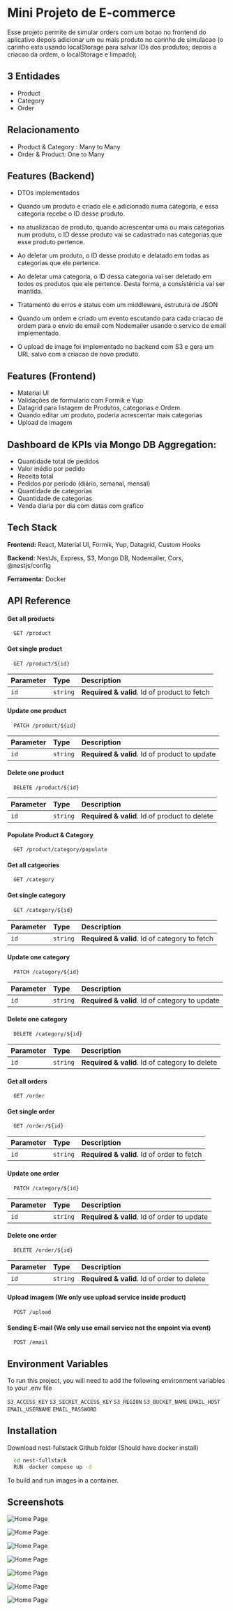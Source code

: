 
# Mini Projeto de E-commerce

Esse projeto permite de simular orders com um botao no frontend do aplicativo depois adicionar um ou mais produto no carinho de simulacao (o carinho esta usando localStorage para salvar IDs dos produtos; depois a  criacao da ordem, o  localStorage e limpado);





## 3 Entidades

 - Product
 - Category
 -  Order


## Relacionamento
 - Product  & Category : Many to Many
 -  Order & Product: One to Many


## Features (Backend)

- DTOs implementados
- Quando um produto e criado ele e adicionado numa categoria, e essa categoria recebe o ID desse produto.
- na atualizacao de produto, quando acrescentar uma ou mais categorias num produto,
     o ID desse produto vai se cadastrado nas categorias que esse produto pertence.
- Ao deletar um produto, o ID desse produto e delatado em todas as categorias que ele pertence.
-  Ao deletar uma categoria, o ID dessa categoria vai ser deletado em todos os produtos que ele pertence. 
Desta forma, a consistência vai ser mantida.

-  Tratamento de erros e status com um middleware, estrutura de JSON
-    Quando um ordem e criado um evento escutando para cada criacao de ordem para o envio de email com Nodemailer usando o servico de email implementado.
-  O upload de image foi implementado no backend com S3 e gera  um URL salvo com a criacao de novo produto.



## Features (Frontend)

- Material UI
- Validações de formulario com Formik e Yup
- Datagrid para listagem de Produtos, categorias e Ordem.
- Quando editar um produto, poderia acrescentar mais categorias
- Upload de imagem

## Dashboard de KPIs via Mongo DB Aggregation:

- Quantidade total de pedidos
- Valor médio por pedido
- Receita total
- Pedidos por período (diário, semanal, mensal)
- Quantidade de categorias
- Quantidade de categorias
- Venda diaria por dia com datas com grafico




## Tech Stack

**Frontend:** React, Material UI, Formik, Yup, Datagrid, Custom Hooks

**Backend:** NestJs, Express, S3, Mongo DB, Nodemailer, Cors, @nestjs/config

**Ferramenta:** Docker


## API Reference

#### Get all products

```http
  GET /product
```


#### Get single product

```http
  GET /product/${id}
```

| Parameter | Type     | Description                       |
| :-------- | :------- | :-------------------------------- |
| `id`      | `string` | **Required & valid**. Id of product to fetch |


#### Update one  product

```http
  PATCH /product/${id}
```

| Parameter | Type     | Description                       |
| :-------- | :------- | :-------------------------------- |
| `id`      | `string` | **Required & valid**. Id of product to update |


#### Delete one  product

```http
  DELETE /product/${id}
```

| Parameter | Type     | Description                       |
| :-------- | :------- | :-------------------------------- |
| `id`      | `string` | **Required & valid**. Id of product to delete |

#### Populate Product & Category

```http
  GET /product/category/populate
```


#### Get all catgeories

```http
  GET /category
```


#### Get single category

```http
  GET /category/${id}
```
| Parameter | Type     | Description                       |
| :-------- | :------- | :-------------------------------- |
| `id`      | `string` | **Required & valid**. Id of category to fetch |


#### Update one  category

```http
  PATCH /category/${id}
```

| Parameter | Type     | Description                       |
| :-------- | :------- | :-------------------------------- |
| `id`      | `string` | **Required & valid**. Id of category to update |


#### Delete one  category

```http
  DELETE /category/${id}
```

| Parameter | Type     | Description                       |
| :-------- | :------- | :-------------------------------- |
| `id`      | `string` | **Required & valid**. Id of category to delete |



#### Get all orders

```http
  GET /order
```


#### Get single order

```http
  GET /order/${id}
```
| Parameter | Type     | Description                       |
| :-------- | :------- | :-------------------------------- |
| `id`      | `string` | **Required & valid**. Id of order to fetch |


#### Update one  order

```http
  PATCH /category/${id}
```

| Parameter | Type     | Description                       |
| :-------- | :------- | :-------------------------------- |
| `id`      | `string` | **Required & valid**. Id of order to update |


#### Delete one  order

```http
  DELETE /order/${id}
```

| Parameter | Type     | Description                       |
| :-------- | :------- | :-------------------------------- |
| `id`      | `string` | **Required & valid**. Id of order to delete |


#### Upload imagem (We only use upload service inside product)

```http
  POST /upload
```

#### Sending E-mail (We only use email service not the enpoint via event) 

```http
  POST /email
```


## Environment Variables

To run this project, you will need to add the following environment variables to your .env file

`S3_ACCESS_KEY`
`S3_SECRET_ACCESS_KEY`
`S3_REGION`
`S3_BUCKET_NAME`
`EMAIL_HOST`
`EMAIL_USERNAME`
`EMAIL_PASSWORD`




## Installation

Download nest-fullstack Github folder (Should have docker install)

```bash
  cd nest-fullstack
  RUN  docker compose up -d 
```
To build and run images in a container.



    
## Screenshots


![Home Page](./images-print/home.png)


![Home Page](./images-print/dashboard.png)


![Home Page](./images-print/orders.png)



![Home Page](./images-print/product.png)



![Home Page](./images-print/update-product.png)


![Home Page](./images-print/product-endpoint-print.png)


![Home Page](./images-print/category-endpoint-print.png)
